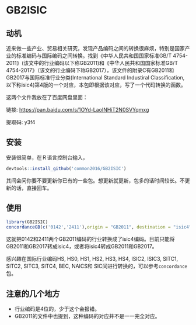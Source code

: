 # GB2ISIC

## 动机

近来做一些产业、贸易相关研究，发现产品编码之间的转换很麻烦，特别是国家产业的标准编码与国际编码之间转换。找到《中华人民共和国国家标准GB/T 4754-2011》(该文中的行业编码以下称GB2011)和《中华人民共和国国家标准GB/T 4754-2017》（该文的行业编码下称GB2017），该文件的附录C有GB2011和GB2017与国际标准行业分类(International Standard Industiral Classification, 以下称isic4)第4版的一个对应，本包即根据该对应，写了一个代码转换的函数。

这两个文件我放在了百度网盘里面：

链接: https://pan.baidu.com/s/1OYd-LaoINHiT2N0SVYqmxg  

提取码: y3f4 

## 安装

安装很简单，在Ｒ语言控制台输入，

```R
devtools::install_github('common2016/GB2ISIC')
```

其间会问你要不要更新你已有的一些包。想更新就更新，包多的话时间较长。不更新的话，直接回车。

## 使用

```R
library(GB2ISIC)
concordanceGB(c('0142','2411'),origin = "GB2011", destination = "isic4")
```

这就把0142和2411两个GB2011编码的行业转换成了isic4编码。目前只能将GB2011和GB2017转成isic4，或者将isic4转成GB2011和GB2017。

感兴趣在国际行业编码HS, HS0, HS1, HS2, HS3, HS4, ISIC2, ISIC3, SITC1, SITC2, SITC3, SITC4, BEC, NAICS和 SIC间进行转换的，可以参考`concordance`包。

## 注意的几个地方

- 行业编码是4位的，少于这个会报错。
- GB2011的文件中也提到，这种编码的对应并不是一一完全对应。